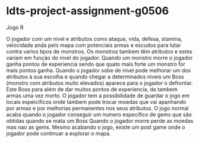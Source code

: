 # ldts-project-assignment-g0506

Jogo R

O jogador com um nivel e atributos como ataque, vida, defesa, stamina, velocidade anda pelo mapa com potenciais armas e escudos para lutar contra varios tipos de monstros.
Os monstros tambem têm atributos e estes variam em função do nivel do jogador. Quando um monstro morre o jogador ganha pontos de experiencia sendo que quato mais forte um monstro for mais pontos ganha.
Quando o jogador sobe de nivel pode melhorar um dos atributos à sua escolha e quando chegar a determinados niveis um Boss (monstro com atributos muito elevados) aparece para o jogador o defrontar. Este Boss para além de dar muitos pontos de experiencia, da tambem armas uma vez morto.
O jogador tem a possibilidade de guardar o jogo em locais espeicificos onde tambem pode trocar moedas que vai apanhando por armas e por melhorias permanentes nos seus atributos.
O jogo normal acaba quando o jogador conseguir um numero especifico de gems que são obtidas quando se mata um Boss
Quando o jogador morre perde as moedas mas nao as gems.
Mesmo acabando o jogo, existe um post game onde o jogador pode continuar a explorar o mapa.
